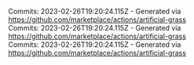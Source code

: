 Commits: 2023-02-26T19:20:24.115Z - Generated via https://github.com/marketplace/actions/artificial-grass
<br>
Commits: 2023-02-26T19:20:24.115Z - Generated via https://github.com/marketplace/actions/artificial-grass
<br>
Commits: 2023-02-26T19:20:24.115Z - Generated via https://github.com/marketplace/actions/artificial-grass
<br>
